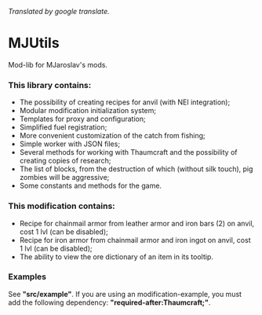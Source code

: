 _Translated by google translate._

# MJUtils #

Mod-lib for MJaroslav's mods.

### This library contains: ###

* The possibility of creating recipes for anvil (with NEI integration);
* Modular modification initialization system;
* Templates for proxy and configuration;
* Simplified fuel registration;
* More convenient customization of the catch from fishing;
* Simple worker with JSON files;
* Several methods for working with Thaumcraft and the possibility of creating copies of research;
* The list of blocks, from the destruction of which (without silk touch), pig zombies will be aggressive;
* Some constants and methods for the game.

### This modification contains: ###

* Recipe for chainmail armor from leather armor and iron bars (2) on anvil, cost 1 lvl (can be disabled);
* Recipe for iron armor from chainmail armor and iron ingot on anvil, cost 1 lvl (can be disabled);
* The ability to view the ore dictionary of an item in its tooltip.

### Examples ###

See **"src/example"**. If you are using an modification-example, you must add the following dependency: **"required-after:Thaumcraft;"**.